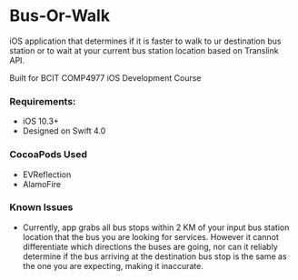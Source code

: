 # Bus-Or-Walk

iOS application that determines if it is faster to walk to ur destination bus station or to wait at your current bus station location based on Translink API.

Built for BCIT COMP4977 iOS Development Course

### Requirements:
- iOS 10.3+
- Designed on Swift 4.0

### CocoaPods Used
- EVReflection
- AlamoFire

### Known Issues
- Currently, app grabs all bus stops within 2 KM of your input bus station location that the bus you are looking for services. However it cannot differentiate which directions the buses are going, nor can it reliably determine if the bus arriving at the destination bus stop is the same as the one you are expecting, making it inaccurate.
